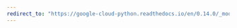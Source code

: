 ```yaml
---
redirect_to: "https://google-cloud-python.readthedocs.io/en/0.14.0/_modules/gcloud/bigquery/dataset.html"
---
```

